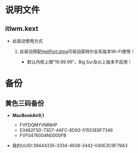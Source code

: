 # 说明文件

## itlwm.kext

- 此驱动使用方式

  1. 此驱动搭配[HeliPort.dmg](https://github.com/OpenIntelWireless/HeliPort/releases)可驱动英特尔全系版本Wi-Fi使用！

     - 默认内核上限“19.99.99”，Big Sur及以上版本不启用！

     

# 备份

## 黄色三码备份

- **MacBookAir9,1**
  - FVFDQMYVMNHP
  - E0462F5D-73D7-4AFC-8D93-51553E8F7346
  - FVF0476004N0000FB

- 我的UUID:39444335-3334-4638-3442-040E3C9F79A3

